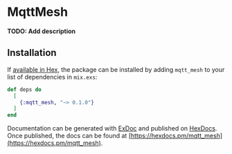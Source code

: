 # MqttMesh

**TODO: Add description**

## Installation

If [available in Hex](https://hex.pm/docs/publish), the package can be installed
by adding `mqtt_mesh` to your list of dependencies in `mix.exs`:

```elixir
def deps do
  [
    {:mqtt_mesh, "~> 0.1.0"}
  ]
end
```

Documentation can be generated with [ExDoc](https://github.com/elixir-lang/ex_doc)
and published on [HexDocs](https://hexdocs.pm). Once published, the docs can
be found at [https://hexdocs.pm/mqtt_mesh](https://hexdocs.pm/mqtt_mesh).

